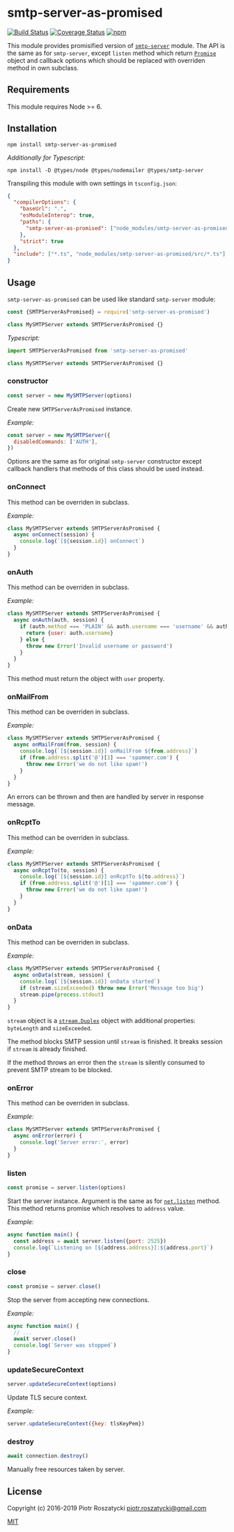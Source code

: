 # smtp-server-as-promised

<!-- markdownlint-disable MD013 -->

[![Build Status](https://secure.travis-ci.org/dex4er/js-smtp-server-as-promised.svg)](http://travis-ci.org/dex4er/js-smtp-server-as-promised) [![Coverage Status](https://coveralls.io/repos/github/dex4er/js-smtp-server-as-promised/badge.svg)](https://coveralls.io/github/dex4er/js-smtp-server-as-promised) [![npm](https://img.shields.io/npm/v/smtp-server-as-promised.svg)](https://www.npmjs.com/package/smtp-server-as-promised)

<!-- markdownlint-enable MD013 -->

This module provides promisified version of
[`smtp-server`](https://www.npmjs.com/package/smtp-server) module. The API is
the same as for `smtp-server`, except `listen` method which return
[`Promise`](https://developer.mozilla.org/en-US/docs/Web/JavaScript/Reference/Global_Objects/Promise)
object and callback options which should be replaced with overriden method in
own subclass.

## Requirements

This module requires Node >= 6.

## Installation

```shell
npm install smtp-server-as-promised
```

_Additionally for Typescript:_

```shell
npm install -D @types/node @types/nodemailer @types/smtp-server
```

Transpiling this module with own settings in `tsconfig.json`:

```json
{
  "compilerOptions": {
    "baseUrl": ".",
    "esModuleInterop": true,
    "paths": {
      "smtp-server-as-promised": ["node_modules/smtp-server-as-promised/src/smtp-server-as-promised"]
    },
    "strict": true
  },
  "include": ["*.ts", "node_modules/smtp-server-as-promised/src/*.ts"]
}
```

## Usage

`smtp-server-as-promised` can be used like standard `smtp-server` module:

```js
const {SMTPServerAsPromised} = require('smtp-server-as-promised')

class MySMTPServer extends SMTPServerAsPromised {}
```

_Typescript:_

```ts
import SMTPServerAsPromised from 'smtp-server-as-promised'

class MySMTPServer extends SMTPServerAsPromised {}
```

### constructor

```js
const server = new MySMTPServer(options)
```

Create new `SMTPServerAsPromised` instance.

_Example:_

```js
const server = new MySMTPServer({
  disabledCommands: ['AUTH'],
})
```

Options are the same as for original `smtp-server` constructor except callback
handlers that methods of this class should be used instead.

### onConnect

This method can be overriden in subclass.

_Example:_

```js
class MySMTPServer extends SMTPServerAsPromised {
  async onConnect(session) {
    console.log(`[${session.id}] onConnect`)
  }
}
```

### onAuth

This method can be overriden in subclass.

_Example:_

<!-- markdownlint-disable MD013 -->

```js
class MySMTPServer extends SMTPServerAsPromised {
  async onAuth(auth, session) {
    if (auth.method === 'PLAIN' && auth.username === 'username' && auth.password === 'password') {
      return {user: auth.username}
    } else {
      throw new Error('Invalid username or password')
    }
  }
}
```

<!-- markdownlint-enable MD013 -->

This method must return the object with `user` property.

### onMailFrom

This method can be overriden in subclass.

_Example:_

```js
class MySMTPServer extends SMTPServerAsPromised {
  async onMailFrom(from, session) {
    console.log(`[${session.id}] onMailFrom ${from.address}`)
    if (from.address.split('@')[1] === 'spammer.com') {
      throw new Error('we do not like spam!')
    }
  }
}
```

An errors can be thrown and then are handled by server in response message.

### onRcptTo

This method can be overriden in subclass.

_Example:_

```js
class MySMTPServer extends SMTPServerAsPromised {
  async onRcptTo(to, session) {
    console.log(`[${session.id}] onRcptTo ${to.address}`)
    if (from.address.split('@')[1] === 'spammer.com') {
      throw new Error('we do not like spam!')
    }
  }
}
```

### onData

This method can be overriden in subclass.

_Example:_

<!-- markdownlint-disable MD013 -->

```js
class MySMTPServer extends SMTPServerAsPromised {
  async onData(stream, session) {
    console.log(`[${session.id}] onData started`)
    if (stream.sizeExceeded) throw new Error('Message too big')
    stream.pipe(process.stdout)
  }
}
```

<!-- markdownlint-enable MD013 -->

`stream` object is a
[`stream.Duplex`](https://nodejs.org/api/stream.html#stream_class_stream_duplex)
object with additional properties: `byteLength` and `sizeExceeded`.

The method blocks SMTP session until `stream` is finished. It breaks session if
`stream` is already finished.

If the method throws an error then the `stream` is silently consumed to
prevent SMTP stream to be blocked.

### onError

This method can be overriden in subclass.

_Example:_

```js
class MySMTPServer extends SMTPServerAsPromised {
  async onError(error) {
    console.log('Server error:', error)
  }
}
```

### listen

```js
const promise = server.listen(options)
```

Start the server instance. Argument is the same as for
[`net.listen`](https://nodejs.org/api/net.html#net_server_listen_options_callback)
method. This method returns promise which resolves to `address` value.

_Example:_

```js
async function main() {
  const address = await server.listen({port: 2525})
  console.log(`Listening on [${address.address}]:${address.port}`)
}
```

### close

```js
const promise = server.close()
```

Stop the server from accepting new connections.

_Example:_

```js
async function main() {
  // ...
  await server.close()
  console.log(`Server was stopped`)
}
```

### updateSecureContext

```js
server.updateSecureContext(options)
```

Update TLS secure context.

_Example:_

```js
server.updateSecureContext({key: tlsKeyPem})
```

### destroy

```js
await connection.destroy()
```

Manually free resources taken by server.

## License

Copyright (c) 2016-2019 Piotr Roszatycki <piotr.roszatycki@gmail.com>

[MIT](https://opensource.org/licenses/MIT)
